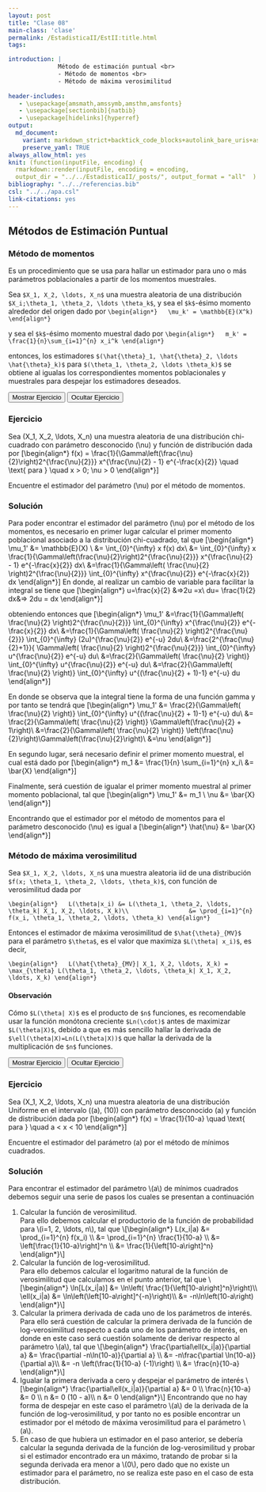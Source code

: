 ```yaml
---
layout: post
title: "Clase 08"
main-class: 'clase'
permalink: /EstadisticaII/EstII:title.html
tags:

introduction: |
              Método de estimación puntual <br>
              - Método de momentos <br>
              - Método de máxima verosimilitud
              
header-includes:
   - \usepackage{amsmath,amssymb,amsthm,amsfonts}
   - \usepackage[sectionbib]{natbib}
   - \usepackage[hidelinks]{hyperref}
output:
  md_document:
    variant: markdown_strict+backtick_code_blocks+autolink_bare_uris+ascii_identifiers+tex_math_single_backslash
    preserve_yaml: TRUE
always_allow_html: yes   
knit: (function(inputFile, encoding) {
  rmarkdown::render(inputFile, encoding = encoding,
  output_dir = "../../EstadisticaII/_posts/", output_format = "all"  ) })
bibliography: "../../referencias.bib"
csl: "../../apa.csl"
link-citations: yes
---
```








## Métodos de Estimación Puntual

### Método de momentos

Es un procedimiento que se usa para hallar un estimador para uno o más
parámetros poblacionales a partir de los momentos muestrales.

Sea `$X_1, X_2, \ldots, X_n$` una muestra aleatoria de una distribución
`$X_i;\theta_1, \theta_2, \ldots \theta_k$`, y sea el `$k$`-ésimo
momento alrededor del origen dado por
`\begin{align*}   \mu_k' = \mathbb{E}(X^k) \end{align*}`

y sea el `$k$`-ésimo momento muestral dado por
`\begin{align*}   m_k' = \frac{1}{n}\sum_{i=1}^{n} x_i^k \end{align*}`

entonces, los estimadores
`$(\hat{\theta}_1, \hat{\theta}_2, \ldots \hat{\theta}_k)$` para
`$(\theta_1, \theta_2, \ldots \theta_k)$` se obtiene al igualas los
correspondientes momentos poblacionales y muestrales para despejar los
estimadores deseados.

<button id="Show1" class="btn btn-secondary">
Mostrar Ejercicio
</button>
<button id="Hide1" class="btn btn-info">
Ocultar Ejercicio
</button>
<main id="botoncito1">
<h3 data-toc-skip>
Ejercicio
</h3>
<p>

Sea \(X_1, X_2, \ldots, X_n\) una muestra aleatoria de una distribución
chi-cuadrado con parámetro desconocido \(\nu\) y función de distribución
dada por \[\begin{align*}
  f(x) = \frac{1}{\Gamma\left(\frac{\nu}{2}\right)2^{\frac{\nu}{2}}} x^{\frac{\nu}{2} - 1} e^{-\frac{x}{2}} \quad \text{ para } \quad x > 0; \nu > 0
\end{align*}\]

Encuentre el estimador del parámetro \(\nu\) por el método de momentos.
</p>
<h3 data-toc-skip>
Solución
</h3>
<p>

Para poder encontrar el estimador del parámetro \(\nu\) por el método de
los momentos, es necesario en primer lugar calcular el primer momento
poblacional asociado a la distribución chi-cuadrado, tal que
\[\begin{align*}
  \mu_1' &= \mathbb{E}(X) \\
         &= \int_{0}^{\infty} x f(x) dx\\
         &= \int_{0}^{\infty} x \frac{1}{\Gamma\left(\frac{\nu}{2}\right)2^{\frac{\nu}{2}}} x^{\frac{\nu}{2} - 1} e^{-\frac{x}{2}} dx\\ 
         &=\frac{1}{\Gamma\left( \frac{\nu}{2} \right)2^{\frac{\nu}{2}}} \int_{0}^{\infty} x^{\frac{\nu}{2}} e^{-\frac{x}{2}} dx
\end{align*}\] En donde, al realizar un cambio de variable para
facilitar la integral se tiene que \[\begin{align*}
  u=\frac{x}{2} &=>2u =x\\
  du= \frac{1}{2} dx&=> 2du = dx
\end{align*}\]

obteniendo entonces que \[\begin{align*}
  \mu_1' &=\frac{1}{\Gamma\left( \frac{\nu}{2} \right)2^{\frac{\nu}{2}}} \int_{0}^{\infty} x^{\frac{\nu}{2}} e^{-\frac{x}{2}} dx\\
         &=\frac{1}{\Gamma\left( \frac{\nu}{2} \right)2^{\frac{\nu}{2}}} \int_{0}^{\infty} (2u)^{\frac{\nu}{2}} e^{-u} 2du\\
         &=\frac{2^{\frac{\nu}{2}+1}}{ \Gamma\left( \frac{\nu}{2} \right)2^{\frac{\nu}{2}}} \int_{0}^{\infty} u^{\frac{\nu}{2}} e^{-u} du\\
         &=\frac{2}{\Gamma\left( \frac{\nu}{2} \right)} \int_{0}^{\infty} u^{\frac{\nu}{2}} e^{-u} du\\
         &=\frac{2}{\Gamma\left( \frac{\nu}{2} \right)} \int_{0}^{\infty} u^{(\frac{\nu}{2} + 1)-1} e^{-u} du
\end{align*}\]

En donde se observa que la integral tiene la forma de una función gamma
y por tanto se tendrá que \[\begin{align*}
  \mu_1' &= \frac{2}{\Gamma\left( \frac{\nu}{2} \right)} \int_{0}^{\infty} u^{(\frac{\nu}{2} + 1)-1} e^{-u} du\\
         &= \frac{2}{\Gamma\left( \frac{\nu}{2} \right)} \Gamma\left(\frac{\nu}{2} + 1\right)\\
         &=\frac{2}{\Gamma\left( \frac{\nu}{2} \right)} \left(\frac{\nu}{2}\right)\Gamma\left(\frac{\nu}{2}\right)\\
         &=\nu
\end{align*}\]

En segundo lugar, será necesario definir el primer momento muestral, el
cual está dado por \[\begin{align*}
  m_1 &= \frac{1}{n} \sum_{i=1}^{n} x_i\\
      &= \bar{X}
\end{align*}\]

Finalmente, será cuestión de igualar el primer momento muestral al
primer momento poblacional, tal que \[\begin{align*}
  \mu_1' &= m_1 \\
  \nu    &= \bar{X}
\end{align*}\]

Encontrando que el estimador por el método de momentos para el parámetro
desconocido \(\nu\) es igual a \[\begin{align*}
  \hat{\nu} &= \bar{X}
\end{align*}\]
</p>
</main>

### Método de máxima verosimilitud

Sea `$X_1, X_2, \ldots, X_n$` una muestra aleatoria iid de una
distribución `$f(x; \theta_1, \theta_2, \ldots, \theta_k)$`, con función
de verosimilitud dada por

`\begin{align*}   L(\theta|x_i) &= L(\theta_1, \theta_2, \ldots, \theta_k| X_1, X_2, \ldots, X_k)\\                 &= \prod_{i=1}^{n} f(x_i, \theta_1, \theta_2, \ldots, \theta_k) \end{align*}`

Entonces el estimador de máxima verosimilitud de `$\hat{\theta}_{MV}$`
para el parámetro `$\theta$`, es el valor que maximiza
`$L(\theta| x_i)$`, es decir,

`\begin{align*}   L(\hat{\theta}_{MV}| X_1, X_2, \ldots, X_k) = \max_{\theta} L(\theta_1, \theta_2, \ldots, \theta_k| X_1, X_2, \ldots, X_k) \end{align*}`

#### Observación

Cómo `$L(\theta| X)$` es el producto de `$n$` funciones, es recomendable
usar la función monótona creciente `$Ln(\cdot)$` antes de maximizar
`$L(\theta|X)$`, debido a que es más sencillo hallar la derivada de
`$\ell(\theta|X)=Ln(L(\theta|X))$` que hallar la derivada de la
multiplicación de `$n$` funciones.

<button id="Show2" class="btn btn-secondary">
Mostrar Ejercicio
</button>
<button id="Hide2" class="btn btn-info">
Ocultar Ejercicio
</button>
<main id="botoncito2">
<h3 data-toc-skip>
Ejercicio
</h3>
<p>

Sea \(X_1, X_2, \ldots, X_n\) una muestra aleatoria de una distribución
Uniforme en el intervalo (\(a\), \(10\)) con parámetro desconocido \(a\)
y función de distribución dada por \[\begin{align*}
  f(x) = \frac{1}{10-a} \quad \text{ para } \quad a < x < 10
\end{align*}\]

Encuentre el estimador del parámetro \(a\) por el método de mínimos
cuadrados.
</p>
<h3 data-toc-skip>
Solución
</h3>
<p>
Para encontrar el estimador del parámetro \(a\) de mínimos cuadrados
debemos seguir una serie de pasos los cuales se presentan a continuación
<ol>
<li>
Calcular la función de verosimilitud. <br> Para ello debemos calcular el
productorio de la función de probabilidad para \(i=1, 2, \ldots, n\),
tal que \[\begin{align*}
  L(x_i|a) &= \prod_{i=1}^{n} f(x_i) \\
           &= \prod_{i=1}^{n} \frac{1}{10-a} \\
           &= \left[\frac{1}{10-a}\right]^n \\
           &= \frac{1}{\left[10-a\right]^n}
\end{align*}\]
</li>
<li>
Calcular la función de log-verosimilitud. <br> Para ello debemos
calcular el logaritmo natural de la función de verosimilitud que
calculamos en el punto anterior, tal que \[\begin{align*}
  \ln[L(x_i|a)] &= \ln\left( \frac{1}{\left[10-a\right]^n}\right)\\
  \ell(x_i|a)   &= \ln\left(\left[10-a\right]^{-n}\right)\\
                &= -n\ln\left(10-a\right)
\end{align*}\]
</li>
<li>
Calcular la primera derivada de cada uno de los parámetros de interés.
<br> Para ello será cuestión de calcular la primera derivada de la
función de log-verosimilitud respecto a cada uno de los parámetro de
interés, en donde en este caso será cuestión solamente de derivar
respecto al parámetro \(a\), tal que \[\begin{align*}
  \frac{\partial\ell(x_i|a)}{\partial a} &= \frac{\partial -n\ln(10-a)}{\partial a} \\                
  &= -n\frac{\partial \ln(10-a)}{\partial a}\\
  &= -n \left(\frac{1}{10-a} (-1)\right) \\
  &= \frac{n}{10-a}
\end{align*}\]
</li>
<li>
Igualar la primera derivada a cero y despejar el parámetro de interés
\[\begin{align*}
  \frac{\partial\ell(x_i|a)}{\partial a} &= 0 \\     \frac{n}{10-a} &= 0 \\
  n &= 0 (10 - a)\\
  n &= 0
\end{align*}\] Encontrando que no hay forma de despejar en este caso el
parámetro \(a\) de la derivada de la función de log-verosimilitud, y por
tanto no es posible encontrar un estimador por el método de máxima
verosimilitud para el parámetro \(a\).
</li>
<li>
En caso de que hubiera un estimador en el paso anterior, se debería
calcular la segunda derivada de la función de log-verosimilitud y probar
si el estimador encontrado era un máximo, tratando de probar si la
segunda derivada era menor a \(0\), pero dado que no existe un estimador
para el parámetro, no se realiza este paso en el caso de esta
distribución.
</li>
</ol>
</p>
</main>
